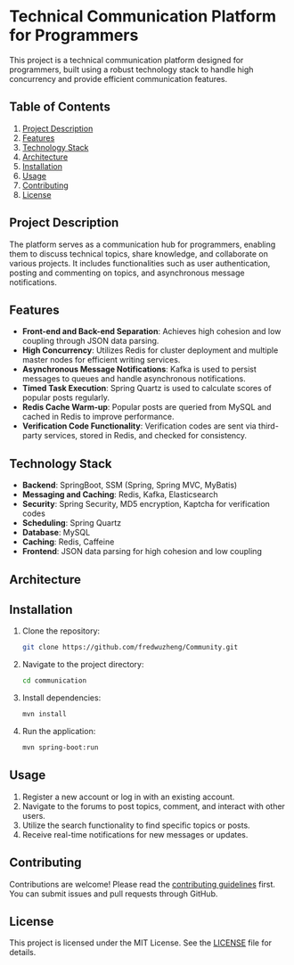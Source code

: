 # Technical Communication Platform for Programmers

This project is a technical communication platform designed for programmers, built using a robust technology stack to handle high concurrency and provide efficient communication features.

## Table of Contents
1. [Project Description](#project-description)
2. [Features](#features)
3. [Technology Stack](#technology-stack)
4. [Architecture](#architecture)
5. [Installation](#installation)
6. [Usage](#usage)
7. [Contributing](#contributing)
8. [License](#license)

## Project Description
The platform serves as a communication hub for programmers, enabling them to discuss technical topics, share knowledge, and collaborate on various projects. It includes functionalities such as user authentication, posting and commenting on topics, and asynchronous message notifications.

## Features
- **Front-end and Back-end Separation**: Achieves high cohesion and low coupling through JSON data parsing.
- **High Concurrency**: Utilizes Redis for cluster deployment and multiple master nodes for efficient writing services.
- **Asynchronous Message Notifications**: Kafka is used to persist messages to queues and handle asynchronous notifications.
- **Timed Task Execution**: Spring Quartz is used to calculate scores of popular posts regularly.
- **Redis Cache Warm-up**: Popular posts are queried from MySQL and cached in Redis to improve performance.
- **Verification Code Functionality**: Verification codes are sent via third-party services, stored in Redis, and checked for consistency.

## Technology Stack
- **Backend**: SpringBoot, SSM (Spring, Spring MVC, MyBatis)
- **Messaging and Caching**: Redis, Kafka, Elasticsearch
- **Security**: Spring Security, MD5 encryption, Kaptcha for verification codes
- **Scheduling**: Spring Quartz
- **Database**: MySQL
- **Caching**: Redis, Caffeine
- **Frontend**: JSON data parsing for high cohesion and low coupling

## Architecture

## Installation
1. Clone the repository:
   ```bash
   git clone https://github.com/fredwuzheng/Community.git
   ```
2. Navigate to the project directory:
   ```bash
   cd communication
   ```

3. Install dependencies:
   ```bash
   mvn install
   ```
4. Run the application:
   ```bash
   mvn spring-boot:run
   ```


## Usage
1. Register a new account or log in with an existing account.
2. Navigate to the forums to post topics, comment, and interact with other users.
3. Utilize the search functionality to find specific topics or posts.
4. Receive real-time notifications for new messages or updates.

## Contributing
Contributions are welcome! Please read the [contributing guidelines](CONTRIBUTING.md) first. You can submit issues and pull requests through GitHub.

## License
This project is licensed under the MIT License. See the [LICENSE](LICENSE) file for details.


